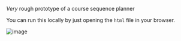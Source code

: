 *Very* rough prototype of a course sequence planner

You can run this locally by just opening the `html` file in your browser.

![image](https://github.com/volovikariel/course-sequence-planner/assets/16262535/6f284ff2-1a33-46bf-af88-cd7fa286a5d4)
